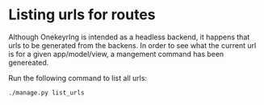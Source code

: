 # Listing urls for routes

Although OnekeyrIng is intended as a headless backend, it happens that urls to be generated from the backens.
In order to see what the current url is for a given app/model/view, a mangement command has been genereated.

Run the following command to list all urls:

```
./manage.py list_urls
```
